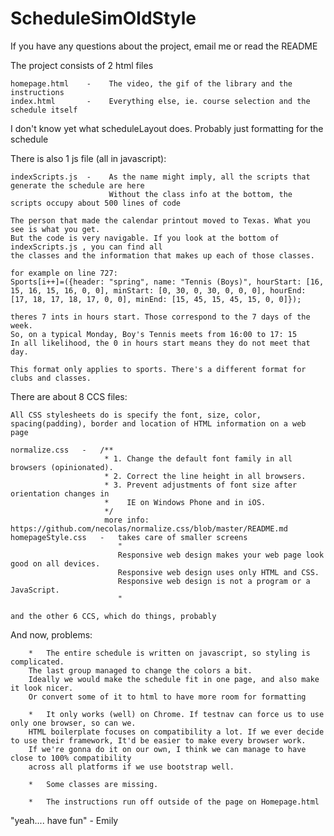# ScheduleSimOldStyle

If you have any questions about the project, email me or read the README

The project consists of 2 html files

    homepage.html    -    The video, the gif of the library and the instructions
    index.html       -    Everything else, ie. course selection and the schedule itself

I don't know yet what scheduleLayout does. Probably just formatting for the schedule

There is also 1 js file (all in javascript):

    indexScripts.js  -    As the name might imply, all the scripts that generate the schedule are here
                          Without the class info at the bottom, the scripts occupy about 500 lines of code

    The person that made the calendar printout moved to Texas. What you see is what you get.
    But the code is very navigable. If you look at the bottom of indexScripts.js , you can find all
    the classes and the information that makes up each of those classes.

    for example on line 727:
    Sports[i++]=({header: "spring", name: "Tennis (Boys)", hourStart: [16, 15, 16, 15, 16, 0, 0], minStart: [0, 30, 0, 30, 0, 0, 0], hourEnd: [17, 18, 17, 18, 17, 0, 0], minEnd: [15, 45, 15, 45, 15, 0, 0]});

    theres 7 ints in hours start. Those correspond to the 7 days of the week.
    So, on a typical Monday, Boy's Tennis meets from 16:00 to 17: 15
    In all likelihood, the 0 in hours start means they do not meet that day.

    This format only applies to sports. There's a different format for clubs and classes.

There are about 8 CCS files:

    All CSS stylesheets do is specify the font, size, color, spacing(padding), border and location of HTML information on a web page

    normalize.css   -   /**
                         * 1. Change the default font family in all browsers (opinionated).
                         * 2. Correct the line height in all browsers.
                         * 3. Prevent adjustments of font size after orientation changes in
                         *    IE on Windows Phone and in iOS.
                         */
                         more info: https://github.com/necolas/normalize.css/blob/master/README.md
    homepageStyle.css   -   takes care of smaller screens
                            "
                            Responsive web design makes your web page look good on all devices.
                            Responsive web design uses only HTML and CSS.
                            Responsive web design is not a program or a JavaScript.
                            "

    and the other 6 CCS, which do things, probably

And now, problems:

        *   The entire schedule is written on javascript, so styling is complicated.
        The last group managed to change the colors a bit.
        Ideally we would make the schedule fit in one page, and also make it look nicer.
        Or convert some of it to html to have more room for formatting

        *   It only works (well) on Chrome. If testnav can force us to use only one browser, so can we.
        HTML boilerplate focuses on compatibility a lot. If we ever decide to use their framework, It'd be easier to make every browser work.
        If we're gonna do it on our own, I think we can manage to have close to 100% compatibility
        across all platforms if we use bootstrap well.

        *   Some classes are missing.

        *   The instructions run off outside of the page on Homepage.html




"yeah.... have fun" - Emily
